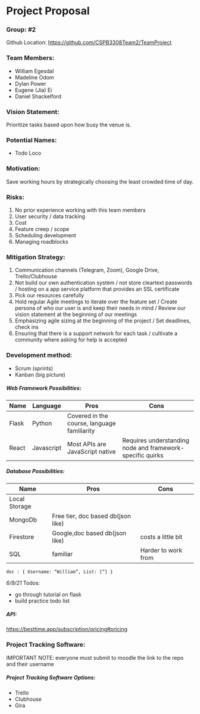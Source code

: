 # Project Proposal

### Group: #2

Github Location: https://github.com/CSPB3308Team2/TeamProject

### Team Members:

- William Egesdal
- Madeline Odom
- Dylan Power
- Eugene (Jia) Ei
- Daniel Shackelford

### Vision Statement:

Prioritize tasks based upon how busy the venue is.

### Potential Names:

- Todo Loco

### Motivation:

Save working hours by strategically choosing the least crowded time of day.

### Risks:

1. No prior experience working with this team members
2. User security / data tracking
3. Cost
4. Feature creep / scope
5. Scheduling development
6. Managing roadblocks

### Mitigation Strategy:

1. Communication channels (Telegram, Zoom), Google Drive, Trello/Clubhouse
2. Not build our own authentication system / not store cleartext passwords / hosting on a app service platform that provides an SSL certificate
3. Pick our resources carefully
4. Hold regular Agile meetings to iterate over the feature set / Create persona of who our user is and keep their needs in mind / Review our vision statement at the beginning of our meetings
5. Emphasizing agile sizing at the beginning of the project / Set deadlines, check ins
6. Ensuring that there is a support network for each task / cultivate a community where asking for help is accepted

### Development method:

- Scrum (sprints)
- Kanban (big picture)

##### Web Framework Possibilities:

| Name  | Language   | Pros                                        | Cons                                                      |
| ----- | ---------- | ------------------------------------------- | --------------------------------------------------------- |
| Flask | Python     | Covered in the course, language familiarity |                                                           |
| React | Javascript | Most APIs are JavaScript native             | Requires understanding node and framework-specific quirks |

##### Database Possibilities:

| Name          | Pros                               | Cons                |
| ------------- | ---------------------------------- | ------------------- |
| Local Storage |                                    |                     |
| MongoDb       | Free tier, doc based db(json like) |
| Firestore     | Google,doc based db(json like)     | costs a little bit  |
| SQL           | familiar                           | Harder to work from |

`doc : { Username: “William”, List: [“] }`

_6/9/21_
Todos:

- go through tutorial on flask
- build practice todo list

##### API:

https://besttime.app/subscription/pricing#pricing

### Project Tracking Software:

IMPORTANT NOTE: everyone must submit to moodle the link to the repo and their username

##### Project Tracking Software Options:

- Trello
- Clubhouse
- Gira
